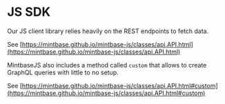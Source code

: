 # JS SDK

Our JS client library relies heavily on the REST endpoints to fetch data.

See [https://mintbase.github.io/mintbase-js/classes/api.API.html](https://mintbase.github.io/mintbase-js/classes/api.API.html)

MintbaseJS also includes a method called `custom` that allows to create GraphQL queries with little to no setup.

See [https://mintbase.github.io/mintbase-js/classes/api.API.html#custom](https://mintbase.github.io/mintbase-js/classes/api.API.html#custom)
